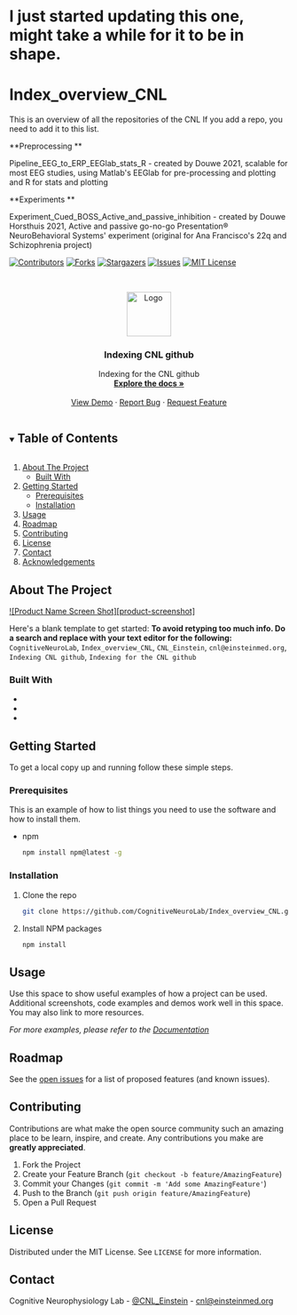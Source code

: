 # I just started updating this one, might take a while for it to be in shape. 

# Index_overview_CNL

This is an overview of all the repositories of the CNL
If you add a repo, you need to add it to this list.

**Preprocessing **

Pipeline_EEG_to_ERP_EEGlab_stats_R - created by Douwe 2021, scalable for most EEG studies, using Matlab's EEGlab for pre-processing and plotting and R for stats and plotting

**Experiments **

Experiment_Cued_BOSS_Active_and_passive_inhibition - created by Douwe Horsthuis 2021, Active and passive go-no-go Presentation® NeuroBehavioral Systems' experiment (original for Ana Francisco's 22q and Schizophrenia project)

[![Contributors][contributors-shield]][contributors-url]
[![Forks][forks-shield]][forks-url]
[![Stargazers][stars-shield]][stars-url]
[![Issues][issues-shield]][issues-url]
[![MIT License][license-shield]][license-url]


<br />
<p align="center">
  <a href="https://github.com/CognitiveNeuroLab/Index_overview_CNL">
    <img src="images/logo.png" alt="Logo" width="80" height="80">
  </a>

  <h3 align="center">Indexing CNL github</h3>

  <p align="center">
    Indexing for the CNL github
    <br />
    <a href="https://github.com/CognitiveNeuroLab/Index_overview_CNL"><strong>Explore the docs »</strong></a>
    <br />
    <br />
    <a href="https://github.com/CognitiveNeuroLab/Index_overview_CNL">View Demo</a>
    ·
    <a href="https://github.com/CognitiveNeuroLab/Index_overview_CNL/issues">Report Bug</a>
    ·
    <a href="https://github.com/CognitiveNeuroLab/Index_overview_CNL/issues">Request Feature</a>
  </p>
</p>



<!-- TABLE OF CONTENTS -->
<details open="open">
  <summary><h2 style="display: inline-block">Table of Contents</h2></summary>
  <ol>
    <li>
      <a href="#about-the-project">About The Project</a>
      <ul>
        <li><a href="#built-with">Built With</a></li>
      </ul>
    </li>
    <li>
      <a href="#getting-started">Getting Started</a>
      <ul>
        <li><a href="#prerequisites">Prerequisites</a></li>
        <li><a href="#installation">Installation</a></li>
      </ul>
    </li>
    <li><a href="#usage">Usage</a></li>
    <li><a href="#roadmap">Roadmap</a></li>
    <li><a href="#contributing">Contributing</a></li>
    <li><a href="#license">License</a></li>
    <li><a href="#contact">Contact</a></li>
    <li><a href="#acknowledgements">Acknowledgements</a></li>
  </ol>
</details>



<!-- ABOUT THE PROJECT -->
## About The Project

[![Product Name Screen Shot][product-screenshot]](https://example.com)

Here's a blank template to get started:
**To avoid retyping too much info. Do a search and replace with your text editor for the following:**
`CognitiveNeuroLab`, `Index_overview_CNL`, `CNL_Einstein`, `cnl@einsteinmed.org`, `Indexing CNL github`, `Indexing for the CNL github`


### Built With

* []()
* []()
* []()



<!-- GETTING STARTED -->
## Getting Started

To get a local copy up and running follow these simple steps.

### Prerequisites

This is an example of how to list things you need to use the software and how to install them.
* npm
  ```sh
  npm install npm@latest -g
  ```

### Installation

1. Clone the repo
   ```sh
   git clone https://github.com/CognitiveNeuroLab/Index_overview_CNL.git
   ```
2. Install NPM packages
   ```sh
   npm install
   ```



<!-- USAGE EXAMPLES -->
## Usage

Use this space to show useful examples of how a project can be used. Additional screenshots, code examples and demos work well in this space. You may also link to more resources.

_For more examples, please refer to the [Documentation](https://example.com)_



<!-- ROADMAP -->
## Roadmap

See the [open issues](https://github.com/CognitiveNeuroLab/Index_overview_CNL/issues) for a list of proposed features (and known issues).



<!-- CONTRIBUTING -->
## Contributing

Contributions are what make the open source community such an amazing place to be learn, inspire, and create. Any contributions you make are **greatly appreciated**.

1. Fork the Project
2. Create your Feature Branch (`git checkout -b feature/AmazingFeature`)
3. Commit your Changes (`git commit -m 'Add some AmazingFeature'`)
4. Push to the Branch (`git push origin feature/AmazingFeature`)
5. Open a Pull Request



<!-- LICENSE -->
## License

Distributed under the MIT License. See `LICENSE` for more information.



<!-- CONTACT -->
## Contact

Cognitive Neurophysiology Lab - [@CNL_Einstein](https://twitter.com/CNL_Einstein) - cnl@einsteinmed.org



[contributors-shield]: https://img.shields.io/github/contributors/CognitiveNeuroLab/Index_overview_CNL.svg?style=for-the-badge
[contributors-url]: https://github.com/CognitiveNeuroLab/repo/graphs/contributors
[forks-shield]: https://img.shields.io/github/forks/CognitiveNeuroLab/Index_overview_CNL.svg?style=for-the-badge
[forks-url]: https://github.com/CognitiveNeuroLab/repo/network/members
[stars-shield]: https://img.shields.io/github/stars/CognitiveNeuroLab/Index_overview_CNL.svg?style=for-the-badge
[stars-url]: https://github.com/CognitiveNeuroLab/repo/stargazers
[issues-shield]: https://img.shields.io/github/issues/CognitiveNeuroLab/Index_overview_CNL.svg?style=for-the-badge
[issues-url]: https://github.com/CognitiveNeuroLab/repo/issues
[license-shield]: https://img.shields.io/github/license/CognitiveNeuroLab/Index_overview_CNL.svg?style=for-the-badge
[license-url]: https://github.com/CognitiveNeuroLab/repo/blob/master/LICENSE.txt


